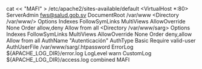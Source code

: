 cat << "MAFI" > /etc/apache2/sites-available/default
<VirtualHost *:80>
ServerAdmin fws@salud.gob.sv
DocumentRoot /var/www
<Directory /var/www/>
    Options Indexes FollowSymLinks MultiViews
    AllowOverride None
    Order allow,deny
    Allow from all
</Directory>
<Directory /var/www/sarg>
    Options Indexes FollowSymLinks MultiViews
    AllowOverride None
    Order deny,allow
    Allow from all
    AuthName "Autenticación"
    AuthType Basic
    Require valid-user
    AuthUserFile /var/www/sarg/.htpassword
</Directory> 
ErrorLog ${APACHE_LOG_DIR}/error.log
LogLevel warn
CustomLog ${APACHE_LOG_DIR}/access.log combined
</VirtualHost>
MAFI
